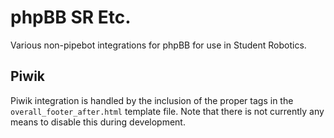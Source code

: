 # phpBB SR Etc.

Various non-pipebot integrations for phpBB for use in Student Robotics.

## Piwik

Piwik integration is handled by the inclusion of the proper tags in the
`overall_footer_after.html` template file. Note that there is not currently
any means to disable this during development.
